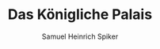---
image: /assets/images/spiker/11a.jpg
author: Samuel Heinrich Spiker
artist: 
engraver: 
title: "Das Königliche Palais"
subtitle: 
tags:
  - Palace
layout: post
---
